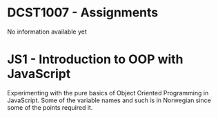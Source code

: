 # DCST1007 - Assignments
No information available yet

# JS1 - Introduction to OOP with JavaScript
Experimenting with the pure basics of Object Oriented Programming in JavaScript. Some of the variable names and such is in Norwegian since some of the points required it.